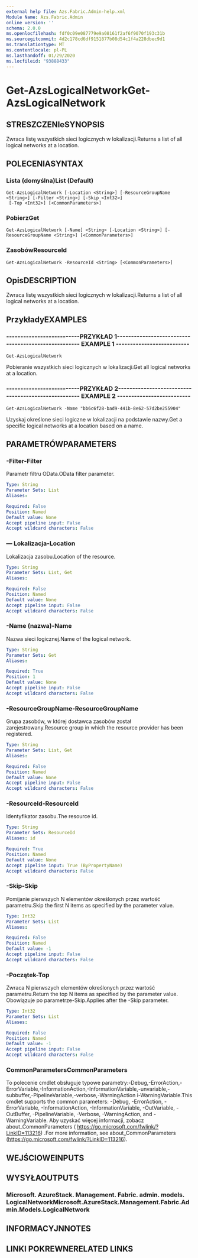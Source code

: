 ```yaml
---
external help file: Azs.Fabric.Admin-help.xml
Module Name: Azs.Fabric.Admin
online version: ''
schema: 2.0.0
ms.openlocfilehash: fdf0c09e087779e9a08161f2af6f9070f193c31b
ms.sourcegitcommit: 4d2c178cd6df9151877b08d54c1f4a228dbec9d1
ms.translationtype: MT
ms.contentlocale: pl-PL
ms.lasthandoff: 01/29/2020
ms.locfileid: "93888433"
---
```

# <span data-ttu-id="7d5e9-101">Get-AzsLogicalNetwork</span><span class="sxs-lookup"><span data-stu-id="7d5e9-101">Get-AzsLogicalNetwork</span></span>

## <span data-ttu-id="7d5e9-102">STRESZCZENIe</span><span class="sxs-lookup"><span data-stu-id="7d5e9-102">SYNOPSIS</span></span>
<span data-ttu-id="7d5e9-103">Zwraca listę wszystkich sieci logicznych w lokalizacji.</span><span class="sxs-lookup"><span data-stu-id="7d5e9-103">Returns a list of all logical networks at a location.</span></span>

## <span data-ttu-id="7d5e9-104">POLECENIA</span><span class="sxs-lookup"><span data-stu-id="7d5e9-104">SYNTAX</span></span>

### <span data-ttu-id="7d5e9-105">Lista (domyślna)</span><span class="sxs-lookup"><span data-stu-id="7d5e9-105">List (Default)</span></span>
```
Get-AzsLogicalNetwork [-Location <String>] [-ResourceGroupName <String>] [-Filter <String>] [-Skip <Int32>]
 [-Top <Int32>] [<CommonParameters>]
```

### <span data-ttu-id="7d5e9-106">Pobierz</span><span class="sxs-lookup"><span data-stu-id="7d5e9-106">Get</span></span>
```
Get-AzsLogicalNetwork [-Name] <String> [-Location <String>] [-ResourceGroupName <String>] [<CommonParameters>]
```

### <span data-ttu-id="7d5e9-107">Zasobów</span><span class="sxs-lookup"><span data-stu-id="7d5e9-107">ResourceId</span></span>
```
Get-AzsLogicalNetwork -ResourceId <String> [<CommonParameters>]
```

## <span data-ttu-id="7d5e9-108">Opis</span><span class="sxs-lookup"><span data-stu-id="7d5e9-108">DESCRIPTION</span></span>
<span data-ttu-id="7d5e9-109">Zwraca listę wszystkich sieci logicznych w lokalizacji.</span><span class="sxs-lookup"><span data-stu-id="7d5e9-109">Returns a list of all logical networks at a location.</span></span>

## <span data-ttu-id="7d5e9-110">Przykłady</span><span class="sxs-lookup"><span data-stu-id="7d5e9-110">EXAMPLES</span></span>

### <span data-ttu-id="7d5e9-111">--------------------------PRZYKŁAD 1--------------------------</span><span class="sxs-lookup"><span data-stu-id="7d5e9-111">-------------------------- EXAMPLE 1 --------------------------</span></span>
```
Get-AzsLogicalNetwork
```

<span data-ttu-id="7d5e9-112">Pobieranie wszystkich sieci logicznych w lokalizacji.</span><span class="sxs-lookup"><span data-stu-id="7d5e9-112">Get all logical networks at a location.</span></span>

### <span data-ttu-id="7d5e9-113">--------------------------PRZYKŁAD 2--------------------------</span><span class="sxs-lookup"><span data-stu-id="7d5e9-113">-------------------------- EXAMPLE 2 --------------------------</span></span>
```
Get-AzsLogicalNetwork -Name "bb6c6f28-bad9-441b-8e62-57d2be255904"
```

<span data-ttu-id="7d5e9-114">Uzyskaj określone sieci logiczne w lokalizacji na podstawie nazwy.</span><span class="sxs-lookup"><span data-stu-id="7d5e9-114">Get a specific logical networks at a location based on a name.</span></span>

## <span data-ttu-id="7d5e9-115">PARAMETRÓW</span><span class="sxs-lookup"><span data-stu-id="7d5e9-115">PARAMETERS</span></span>

### <span data-ttu-id="7d5e9-116">-Filter</span><span class="sxs-lookup"><span data-stu-id="7d5e9-116">-Filter</span></span>
<span data-ttu-id="7d5e9-117">Parametr filtru OData.</span><span class="sxs-lookup"><span data-stu-id="7d5e9-117">OData filter parameter.</span></span>

```yaml
Type: String
Parameter Sets: List
Aliases: 

Required: False
Position: Named
Default value: None
Accept pipeline input: False
Accept wildcard characters: False
```

### <span data-ttu-id="7d5e9-118">— Lokalizacja</span><span class="sxs-lookup"><span data-stu-id="7d5e9-118">-Location</span></span>
<span data-ttu-id="7d5e9-119">Lokalizacja zasobu.</span><span class="sxs-lookup"><span data-stu-id="7d5e9-119">Location of the resource.</span></span>

```yaml
Type: String
Parameter Sets: List, Get
Aliases: 

Required: False
Position: Named
Default value: None
Accept pipeline input: False
Accept wildcard characters: False
```

### <span data-ttu-id="7d5e9-120">-Name (nazwa)</span><span class="sxs-lookup"><span data-stu-id="7d5e9-120">-Name</span></span>
<span data-ttu-id="7d5e9-121">Nazwa sieci logicznej.</span><span class="sxs-lookup"><span data-stu-id="7d5e9-121">Name of the logical network.</span></span>

```yaml
Type: String
Parameter Sets: Get
Aliases: 

Required: True
Position: 1
Default value: None
Accept pipeline input: False
Accept wildcard characters: False
```

### <span data-ttu-id="7d5e9-122">-ResourceGroupName</span><span class="sxs-lookup"><span data-stu-id="7d5e9-122">-ResourceGroupName</span></span>
<span data-ttu-id="7d5e9-123">Grupa zasobów, w której dostawca zasobów został zarejestrowany.</span><span class="sxs-lookup"><span data-stu-id="7d5e9-123">Resource group in which the resource provider has been registered.</span></span>

```yaml
Type: String
Parameter Sets: List, Get
Aliases: 

Required: False
Position: Named
Default value: None
Accept pipeline input: False
Accept wildcard characters: False
```

### <span data-ttu-id="7d5e9-124">-ResourceId</span><span class="sxs-lookup"><span data-stu-id="7d5e9-124">-ResourceId</span></span>
<span data-ttu-id="7d5e9-125">Identyfikator zasobu.</span><span class="sxs-lookup"><span data-stu-id="7d5e9-125">The resource id.</span></span>

```yaml
Type: String
Parameter Sets: ResourceId
Aliases: id

Required: True
Position: Named
Default value: None
Accept pipeline input: True (ByPropertyName)
Accept wildcard characters: False
```

### <span data-ttu-id="7d5e9-126">-Skip</span><span class="sxs-lookup"><span data-stu-id="7d5e9-126">-Skip</span></span>
<span data-ttu-id="7d5e9-127">Pomijanie pierwszych N elementów określonych przez wartość parametru.</span><span class="sxs-lookup"><span data-stu-id="7d5e9-127">Skip the first N items as specified by the parameter value.</span></span>

```yaml
Type: Int32
Parameter Sets: List
Aliases: 

Required: False
Position: Named
Default value: -1
Accept pipeline input: False
Accept wildcard characters: False
```

### <span data-ttu-id="7d5e9-128">-Początek</span><span class="sxs-lookup"><span data-stu-id="7d5e9-128">-Top</span></span>
<span data-ttu-id="7d5e9-129">Zwraca N pierwszych elementów określonych przez wartość parametru.</span><span class="sxs-lookup"><span data-stu-id="7d5e9-129">Return the top N items as specified by the parameter value.</span></span>
<span data-ttu-id="7d5e9-130">Obowiązuje po parametrze-Skip.</span><span class="sxs-lookup"><span data-stu-id="7d5e9-130">Applies after the -Skip parameter.</span></span>

```yaml
Type: Int32
Parameter Sets: List
Aliases: 

Required: False
Position: Named
Default value: -1
Accept pipeline input: False
Accept wildcard characters: False
```

### <span data-ttu-id="7d5e9-131">CommonParameters</span><span class="sxs-lookup"><span data-stu-id="7d5e9-131">CommonParameters</span></span>
<span data-ttu-id="7d5e9-132">To polecenie cmdlet obsługuje typowe parametry:-Debug,-ErrorAction,-ErrorVariable,-InformationAction,-InformationVariable,-unvariable,-subbuffer,-PipelineVariable,-verbose,-WarningAction i-WarningVariable.</span><span class="sxs-lookup"><span data-stu-id="7d5e9-132">This cmdlet supports the common parameters: -Debug, -ErrorAction, -ErrorVariable, -InformationAction, -InformationVariable, -OutVariable, -OutBuffer, -PipelineVariable, -Verbose, -WarningAction, and -WarningVariable.</span></span> <span data-ttu-id="7d5e9-133">Aby uzyskać więcej informacji, zobacz about_CommonParameters ( https://go.microsoft.com/fwlink/?LinkID=113216) .</span><span class="sxs-lookup"><span data-stu-id="7d5e9-133">For more information, see about_CommonParameters (https://go.microsoft.com/fwlink/?LinkID=113216).</span></span>

## <span data-ttu-id="7d5e9-134">WEJŚCIOWE</span><span class="sxs-lookup"><span data-stu-id="7d5e9-134">INPUTS</span></span>

## <span data-ttu-id="7d5e9-135">WYSYŁA</span><span class="sxs-lookup"><span data-stu-id="7d5e9-135">OUTPUTS</span></span>

### <span data-ttu-id="7d5e9-136">Microsoft. AzureStack. Management. Fabric. admin. models. LogicalNetwork</span><span class="sxs-lookup"><span data-stu-id="7d5e9-136">Microsoft.AzureStack.Management.Fabric.Admin.Models.LogicalNetwork</span></span>

## <span data-ttu-id="7d5e9-137">INFORMACYJN</span><span class="sxs-lookup"><span data-stu-id="7d5e9-137">NOTES</span></span>

## <span data-ttu-id="7d5e9-138">LINKI POKREWNE</span><span class="sxs-lookup"><span data-stu-id="7d5e9-138">RELATED LINKS</span></span>

